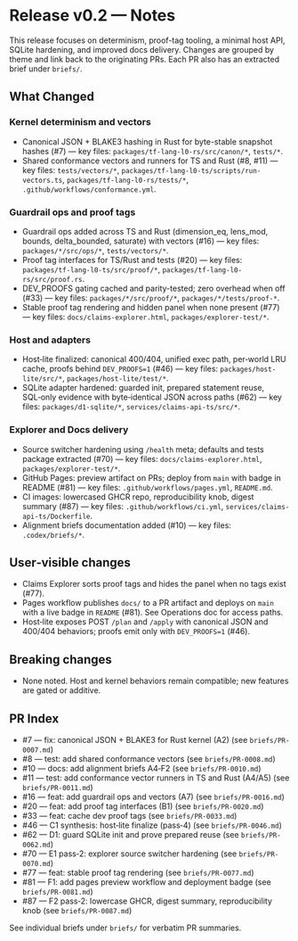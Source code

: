 # Release v0.2 — Notes

This release focuses on determinism, proof-tag tooling, a minimal host API,
SQLite hardening, and improved docs delivery. Changes are grouped by theme and
link back to the originating PRs. Each PR also has an extracted brief under
`briefs/`.

## What Changed

### Kernel determinism and vectors
- Canonical JSON + BLAKE3 hashing in Rust for byte-stable snapshot hashes
  (#7) — key files: `packages/tf-lang-l0-rs/src/canon/*`, `tests/*`.
- Shared conformance vectors and runners for TS and Rust (#8, #11) — key files:
  `tests/vectors/*`, `packages/tf-lang-l0-ts/scripts/run-vectors.ts`,
  `packages/tf-lang-l0-rs/tests/*`, `.github/workflows/conformance.yml`.

### Guardrail ops and proof tags
- Guardrail ops added across TS and Rust (dimension_eq, lens_mod, bounds,
  delta_bounded, saturate) with vectors (#16) — key files: `packages/*/src/ops/*`,
  `tests/vectors/*`.
- Proof tag interfaces for TS/Rust and tests (#20) — key files:
  `packages/tf-lang-l0-ts/src/proof/*`, `packages/tf-lang-l0-rs/src/proof.rs`.
- DEV_PROOFS gating cached and parity-tested; zero overhead when off (#33) — key
  files: `packages/*/src/proof/*`, `packages/*/tests/proof-*`.
- Stable proof tag rendering and hidden panel when none present (#77) — key
  files: `docs/claims-explorer.html`, `packages/explorer-test/*`.

### Host and adapters
- Host‑lite finalized: canonical 400/404, unified exec path, per‑world LRU cache,
  proofs behind `DEV_PROOFS=1` (#46) — key files: `packages/host-lite/src/*`,
  `packages/host-lite/test/*`.
- SQLite adapter hardened: guarded init, prepared statement reuse, SQL‑only
  evidence with byte‑identical JSON across paths (#62) — key files:
  `packages/d1-sqlite/*`, `services/claims-api-ts/src/*`.

### Explorer and Docs delivery
- Source switcher hardening using `/health` meta; defaults and tests package
  extracted (#70) — key files: `docs/claims-explorer.html`,
  `packages/explorer-test/*`.
- GitHub Pages: preview artifact on PRs; deploy from `main` with badge in
  README (#81) — key files: `.github/workflows/pages.yml`, `README.md`.
- CI images: lowercased GHCR repo, reproducibility knob, digest summary (#87) —
  key files: `.github/workflows/ci.yml`, `services/claims-api-ts/Dockerfile`.
- Alignment briefs documentation added (#10) — key files: `.codex/briefs/*`.

## User‑visible changes
- Claims Explorer sorts proof tags and hides the panel when no tags exist (#77).
- Pages workflow publishes `docs/` to a PR artifact and deploys on `main` with a
  live badge in `README` (#81). See Operations doc for access paths.
- Host‑lite exposes POST `/plan` and `/apply` with canonical JSON and 400/404
  behaviors; proofs emit only with `DEV_PROOFS=1` (#46).

## Breaking changes
- None noted. Host and kernel behaviors remain compatible; new features are
  gated or additive.

## PR Index
- #7 — fix: canonical JSON + BLAKE3 for Rust kernel (A2) (see
  `briefs/PR-0007.md`)
- #8 — test: add shared conformance vectors (see `briefs/PR-0008.md`)
- #10 — docs: add alignment briefs A4‑F2 (see `briefs/PR-0010.md`)
- #11 — test: add conformance vector runners in TS and Rust (A4/A5) (see
  `briefs/PR-0011.md`)
- #16 — feat: add guardrail ops and vectors (A7) (see `briefs/PR-0016.md`)
- #20 — feat: add proof tag interfaces (B1) (see `briefs/PR-0020.md`)
- #33 — feat: cache dev proof tags (see `briefs/PR-0033.md`)
- #46 — C1 synthesis: host‑lite finalize (pass‑4) (see `briefs/PR-0046.md`)
- #62 — D1: guard SQLite init and prove prepared reuse (see
  `briefs/PR-0062.md`)
- #70 — E1 pass‑2: explorer source switcher hardening (see
  `briefs/PR-0070.md`)
- #77 — feat: stable proof tag rendering (see `briefs/PR-0077.md`)
- #81 — F1: add pages preview workflow and deployment badge (see
  `briefs/PR-0081.md`)
- #87 — F2 pass‑2: lowercase GHCR, digest summary, reproducibility knob (see
  `briefs/PR-0087.md`)

See individual briefs under `briefs/` for verbatim PR summaries.

